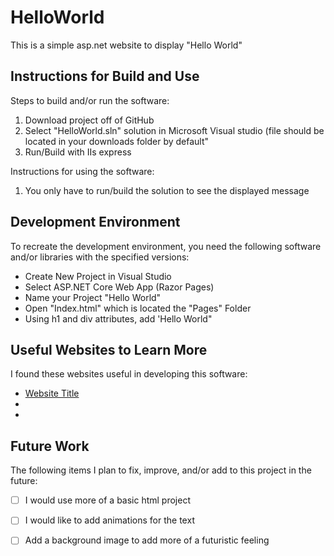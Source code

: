 # HelloWorld

This is a simple asp.net website to display "Hello World"


## Instructions for Build and Use

Steps to build and/or run the software:

1. Download project off of GitHub
2. Select "HelloWorld.sln" solution in Microsoft Visual studio (file should be located in your downloads folder by default"
3. Run/Build with IIs express 

Instructions for using the software:

1. You only have to run/build the solution to see the displayed message

## Development Environment 

To recreate the development environment, you need the following software and/or libraries with the specified versions:

* Create New Project in Visual Studio
* Select ASP.NET Core Web App (Razor Pages)
* Name your Project "Hello World"
* Open "Index.html" which is located the "Pages" Folder
* Using h1 and div attributes, add 'Hello World"  

## Useful Websites to Learn More

I found these websites useful in developing this software:

* [Website Title](Link)
*
*

## Future Work

The following items I plan to fix, improve, and/or add to this project in the future:

* [ ] I would use more of a basic html project
* [ ] I would like to add animations for the text

* [ ] Add a background image to add more of a futuristic feeling
